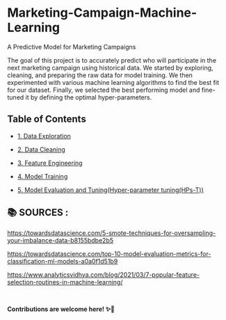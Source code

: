 # Marketing-Campaign-Machine-Learning
A Predictive Model for Marketing Campaigns

The goal of this project is to accurately predict who will participate in the next marketing campaign using historical data. We started by exploring, cleaning, and preparing the raw data for model training. We then experimented with various machine learning algorithms to find the best fit for our dataset. Finally, we selected the best performing model and fine-tuned it by defining the optimal hyper-parameters.

Table of Contents
--
  - [1. Data Exploration](https://github.com/miraytopal/Marketing-Campaing-Machine-Learning/blob/main/notebooks/data_exploration(EDA).ipynb)

  - [2. Data Cleaning](https://github.com/miraytopal/Marketing-Campaing-Machine-Learning/blob/main/notebooks/data_cleaning.ipynb)
    
  - [3. Feature Engineering](https://github.com/miraytopal/Marketing-Campaing-Machine-Learning/blob/main/notebooks/feature_engineering.ipynb)
  
  - [4. Model Training](https://github.com/miraytopal/Marketing-Campaing-Machine-Learning/blob/main/notebooks/model_tuning.ipynb)
  
  - [5. Model Evaluation and Tuning(Hyper-parameter tuning(HPs-T))](https://github.com/miraytopal/Marketing-Campaing-Machine-Learning/blob/main/notebooks/model_tuning.ipynb)



:books: **SOURCES :** 
--
https://towardsdatascience.com/5-smote-techniques-for-oversampling-your-imbalance-data-b8155bdbe2b5

https://towardsdatascience.com/top-10-model-evaluation-metrics-for-classification-ml-models-a0a0f1d51b9

https://www.analyticsvidhya.com/blog/2021/03/7-popular-feature-selection-routines-in-machine-learning/

<br/>

**Contributions are welcome here! ✨💪**
